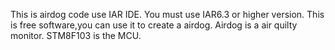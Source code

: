 This is airdog code use IAR IDE.
You must use IAR6.3 or higher version.
This is free software,you can use it to create a airdog.
Airdog is a air quilty monitor.
STM8F103 is the MCU.
